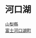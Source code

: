 # 河口湖

山梨縣  
[富士河口湖町](https://www.google.com.tw/maps/place/%E6%97%A5%E6%9C%AC%E5%B1%B1%E6%A2%A8+Minamitsuru+District,+%E5%AF%8C%E5%A3%AB%E6%B2%B3%E5%8F%A3%E6%B9%96%E7%94%BA/@35.4826879,138.6257945,12z/data=!3m1!4b1!4m5!3m4!1s0x601be06b8847241b:0x5c735674800c6246!8m2!3d35.4973137!4d138.7550838)  
